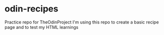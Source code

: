 # odin-recipes
Practice repo for TheOdinProject
I'm using this repo to create a basic recipe page and to test my HTML learnings